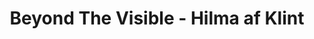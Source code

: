 ---
title: "Beyond The Visible - Hilma af Klint"
year: 2019
rating: 3
stars: "★★★"
rewatched: false
permalink: "beyond-the-visible-hilma-af-klint"
watched_on: 2024-07-15
---